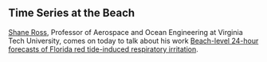 ## Time Series at the Beach

[Shane Ross](https://twitter.com/rossdynamicslab), Professor of Aerospace and Ocean Engineering at Virginia Tech University, comes on today to talk about his work [Beach-level 24-hour forecasts of Florida red tide-induced respiratory irritation](https://www.researchgate.net/publication/351840466_Beach-level_24-hour_forecasts_of_Florida_red_tide-induced_respiratory_irritation).
